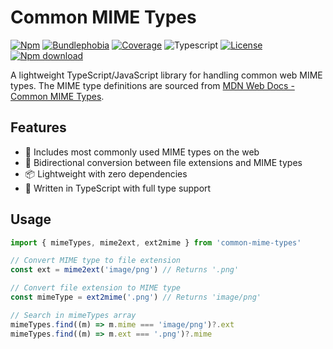 # Common MIME Types

[![Npm](https://badgen.net/npm/v/common-mime-types)](https://www.npmjs.com/package/common-mime-types)
[![Bundlephobia](https://badgen.net/bundlephobia/minzip/common-mime-types)](https://bundlephobia.com/result?p=common-mime-types)
[![Coverage](https://img.shields.io/codecov/c/github/lbb00/common-mime-types.svg)](https://codecov.io/gh/lbb00/common-mime-types)
![Typescript](https://img.shields.io/badge/TS-Typescript-blue)
[![License](https://img.shields.io/github/license/lbb00/common-mime-types.svg)](https://github.com/lbb00/common-mime-types/blob/master/LICENSE)
[![Npm download](https://img.shields.io/npm/dw/common-mime-types.svg)](https://www.npmjs.com/package/common-mime-types)

A lightweight TypeScript/JavaScript library for handling common web MIME types. The MIME type definitions are sourced from [MDN Web Docs - Common MIME Types](https://developer.mozilla.org/en-US/docs/Web/HTTP/MIME_types/Common_types).

## Features

- 🎯 Includes most commonly used MIME types on the web
- 🔄 Bidirectional conversion between file extensions and MIME types
- 📦 Lightweight with zero dependencies
- 💪 Written in TypeScript with full type support

## Usage

```ts
import { mimeTypes, mime2ext, ext2mime } from 'common-mime-types'

// Convert MIME type to file extension
const ext = mime2ext('image/png') // Returns '.png'

// Convert file extension to MIME type
const mimeType = ext2mime('.png') // Returns 'image/png'

// Search in mimeTypes array
mimeTypes.find((m) => m.mime === 'image/png')?.ext
mimeTypes.find((m) => m.ext === '.png')?.mime
```
